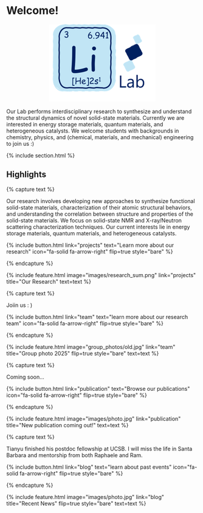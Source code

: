 ---
---

# Welcome!
<div style="text-align: center;">
  <img src="images/seal.png" >
</div>

Our Lab performs interdisciplinary research to synthesize and understand the  structural dynamics of novel solid-state materials. Currently we are interested in energy storage materials, quantum materials, and heterogeneous catalysts. We welcome students with backgrounds in chemistry, physics, and (chemical, materials, and mechanical) engineering to join us :)

{% include section.html %}

## Highlights

{% capture text %}

Our research involves developing new approaches to synthesize functional solid-state materials, characterization of their atomic structural behaviors, and understanding the correlation between structure and properties of the solid-state materials. We focus on solid-state NMR and X-ray/Neutron scattering characterization techniques.  Our current interests lie in energy storage materials, quantum materials, and heterogeneous catalysts. 

{%
  include button.html
  link="projects"
  text="Learn more about our research"
  icon="fa-solid fa-arrow-right"
  flip=true
  style="bare"
%}

{% endcapture %}

{%
  include feature.html
  image="images/research_sum.png"
  link="projects"
  title="Our Research"
  text=text
%}

{% capture text %}

Joiin us : )

{%
  include button.html
  link="team"
  text="learn more about our research team"
  icon="fa-solid fa-arrow-right"
  flip=true
  style="bare"
%}

{% endcapture %}

{%
  include feature.html
  image="group_photos/old.jpg"
  link="team"
  title="Group photo 2025"
  flip=true
  style="bare"
  text=text
%}


{% capture text %}

Coming soon...

{%
  include button.html
  link="publication"
  text="Browse our publications"
  icon="fa-solid fa-arrow-right"
  flip=true
  style="bare"
%}

{% endcapture %}

{%
  include feature.html
  image="images/photo.jpg"
  link="publication"
  title="New publication coming out!"
  text=text
%}


{% capture text %}

Tianyu finished his postdoc fellowship at UCSB. I will miss the life in Santa Barbara and mentorship from both Raphaele and Ram.

{%
  include button.html
  link="blog"
  text="learn about past events"
  icon="fa-solid fa-arrow-right"
  flip=true
  style="bare"
%}

{% endcapture %}

{%
  include feature.html
  image="images/photo.jpg"
  link="blog"
  title="Recent News"
  flip=true
  style="bare"
  text=text
%}

